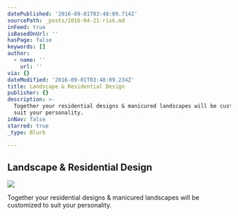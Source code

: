 ```yaml
---
datePublished: '2016-09-01T03:48:09.714Z'
sourcePath: _posts/2016-04-21-risk.md
inFeed: true
isBasedOnUrl: ''
hasPage: false
keywords: []
author:
  - name: ''
    url: ''
via: {}
dateModified: '2016-09-01T03:48:09.234Z'
title: Landscape & Residential Design
publisher: {}
description: >-
  Together your residential designs & manicured landscapes will be customized to
  suit your personality.
inNav: false
starred: true
_type: Blurb

---
```

## Landscape & Residential Design
![](https://the-grid-user-content.s3-us-west-2.amazonaws.com/c7cd289e-0cee-456f-af50-ff7582bfa0c8.jpg)

Together your residential designs & manicured landscapes will be customized to suit your personality.